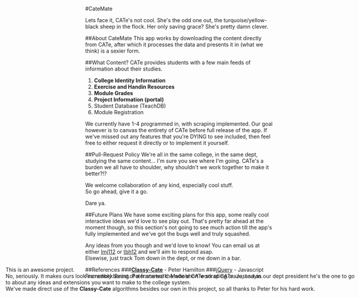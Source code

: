 #CateMate

Lets face it, CATe's not cool. She's the odd one out, 
the turquoise/yellow-black sheep in the flock.
Her only saving grace? She's pretty damn clever.

##About CateMate
This app works by downloading the content directly from CATe, 
after which it processes the data and presents it in (what we think) 
is a sexier form.

##What Content?
CATe provides students with a few main feeds of information about their studies.

1. **College Identity Information**
2. **Exercise and Handin Resources**
3. **Module Grades**
4. **Project Information (portal)**
5. Student Database (TeachDB)
6. Module Registration

We currently have 1-4 programmed in, with scraping implemented. Our goal however is to
canvas the entirety of CATe before full release of the app. If we've missed out any
features that you're DYING to see included, then feel free to either request it directly
or to implement it yourself.

##Pull-Request Policy
We're all in the same college, in the same dept, studying the same content... I'm sure
you see where I'm going. CATe's a burden we all have to shoulder, why shouldn't we
work together to make it better?!?

We welcome collaboration of any kind, especially cool stuff. 
<br>So go ahead, give it a go.


Dare ya.

##Future Plans
We have some exciting plans for this app, some really cool interactive ideas we'd
love to see play out. That's pretty far ahead at the moment though, so this section's
not going to see much action till the app's fully implemented and we've got the bugs
well and truly squashed.

Any ideas from you though and we'd love to know! You can email us at either
[lmj112](mailto:lmj112@ic.ac.uk) or [tbh12](mailto:tbh12@ic.ac.uk) and we'll aim
to respond asap. <br>Elsewise, just track Tom down in the dept, or me down in a bar.

##References
###[**Classy-Cate**](http://www.github.com/PeterHamilton/classy-cate) - Peter Hamilton
<span style="position:absolute; left:15px">
This is an awesome project.<br>No, seriously. It makes ours look incredibly boring. Peter 
started the whole CATe scraping craze, and as our dept president he's the one to go to
about any ideas and extensions you want to make to the college system.<br>
We've made direct use of the **Classy-Cate** algorithms besides our own in this project, 
so all thanks to Peter for his hard work.</span>
###[jQuery](http://www.jquery.com) - Javascript Framework
Beast of a framework. Made short work of CATe. Just sayin.
